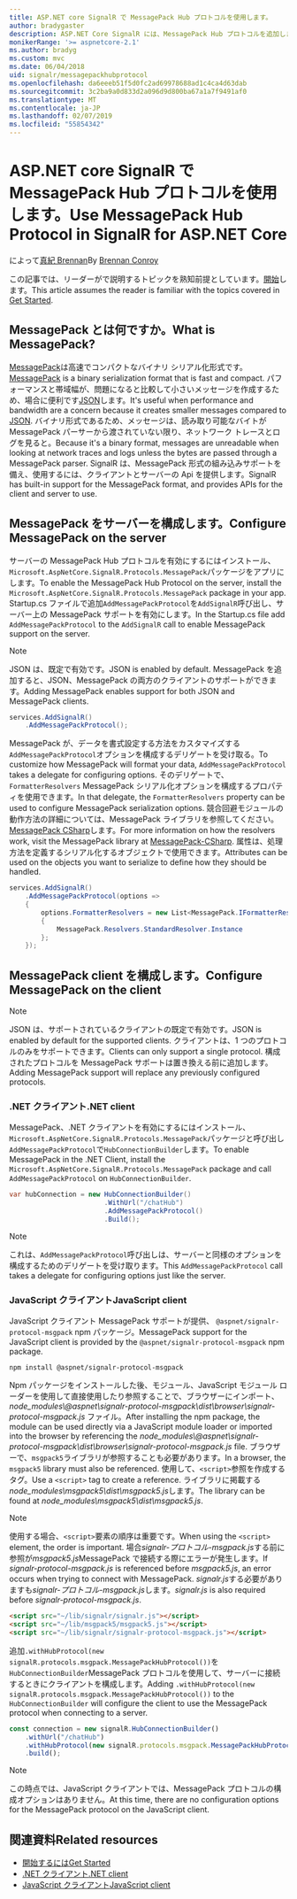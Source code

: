```yaml
---
title: ASP.NET core SignalR で MessagePack Hub プロトコルを使用します。
author: bradygaster
description: ASP.NET Core SignalR には、MessagePack Hub プロトコルを追加します。
monikerRange: '>= aspnetcore-2.1'
ms.author: bradyg
ms.custom: mvc
ms.date: 06/04/2018
uid: signalr/messagepackhubprotocol
ms.openlocfilehash: da6eeeb51f5d0fc2ad69978688ad1c4ca4d63dab
ms.sourcegitcommit: 3c2ba9a0d833d2a096d9d800ba67a1a7f9491af0
ms.translationtype: MT
ms.contentlocale: ja-JP
ms.lasthandoff: 02/07/2019
ms.locfileid: "55854342"
---
```

# <a name="use-messagepack-hub-protocol-in-signalr-for-aspnet-core"></a><span data-ttu-id="48585-103">ASP.NET core SignalR で MessagePack Hub プロトコルを使用します。</span><span class="sxs-lookup"><span data-stu-id="48585-103">Use MessagePack Hub Protocol in SignalR for ASP.NET Core</span></span>

<span data-ttu-id="48585-104">によって[真紀 Brennan](https://github.com/BrennanConroy)</span><span class="sxs-lookup"><span data-stu-id="48585-104">By [Brennan Conroy](https://github.com/BrennanConroy)</span></span>

<span data-ttu-id="48585-105">この記事では、リーダーがで説明するトピックを熟知前提としています。[開始](xref:tutorials/signalr)します。</span><span class="sxs-lookup"><span data-stu-id="48585-105">This article assumes the reader is familiar with the topics covered in [Get Started](xref:tutorials/signalr).</span></span>

## <a name="what-is-messagepack"></a><span data-ttu-id="48585-106">MessagePack とは何ですか。</span><span class="sxs-lookup"><span data-stu-id="48585-106">What is MessagePack?</span></span>

<span data-ttu-id="48585-107">[MessagePack](https://msgpack.org/index.html)は高速でコンパクトなバイナリ シリアル化形式です。</span><span class="sxs-lookup"><span data-stu-id="48585-107">[MessagePack](https://msgpack.org/index.html) is a binary serialization format that is fast and compact.</span></span> <span data-ttu-id="48585-108">パフォーマンスと帯域幅が、問題になると比較して小さいメッセージを作成するため、場合に便利です[JSON](https://www.json.org/)します。</span><span class="sxs-lookup"><span data-stu-id="48585-108">It's useful when performance and bandwidth are a concern because it creates smaller messages compared to [JSON](https://www.json.org/).</span></span> <span data-ttu-id="48585-109">バイナリ形式であるため、メッセージは、読み取り可能なバイトが MessagePack パーサーから渡されていない限り、ネットワーク トレースとログを見ると。</span><span class="sxs-lookup"><span data-stu-id="48585-109">Because it's a binary format, messages are unreadable when looking at network traces and logs unless the bytes are passed through a MessagePack parser.</span></span> <span data-ttu-id="48585-110">SignalR は、MessagePack 形式の組み込みサポートを備え、使用するには、クライアントとサーバーの Api を提供します。</span><span class="sxs-lookup"><span data-stu-id="48585-110">SignalR has built-in support for the MessagePack format, and provides APIs for the client and server to use.</span></span>

## <a name="configure-messagepack-on-the-server"></a><span data-ttu-id="48585-111">MessagePack をサーバーを構成します。</span><span class="sxs-lookup"><span data-stu-id="48585-111">Configure MessagePack on the server</span></span>

<span data-ttu-id="48585-112">サーバーの MessagePack Hub プロトコルを有効にするにはインストール、`Microsoft.AspNetCore.SignalR.Protocols.MessagePack`パッケージをアプリにします。</span><span class="sxs-lookup"><span data-stu-id="48585-112">To enable the MessagePack Hub Protocol on the server, install the `Microsoft.AspNetCore.SignalR.Protocols.MessagePack` package in your app.</span></span> <span data-ttu-id="48585-113">Startup.cs ファイルで追加`AddMessagePackProtocol`を`AddSignalR`呼び出し、サーバー上の MessagePack サポートを有効にします。</span><span class="sxs-lookup"><span data-stu-id="48585-113">In the Startup.cs file add `AddMessagePackProtocol` to the `AddSignalR` call to enable MessagePack support on the server.</span></span>

> [!NOTE]
> <span data-ttu-id="48585-114">JSON は、既定で有効です。</span><span class="sxs-lookup"><span data-stu-id="48585-114">JSON is enabled by default.</span></span> <span data-ttu-id="48585-115">MessagePack を追加すると、JSON、MessagePack の両方のクライアントのサポートができます。</span><span class="sxs-lookup"><span data-stu-id="48585-115">Adding MessagePack enables support for both JSON and MessagePack clients.</span></span>

```csharp
services.AddSignalR()
    .AddMessagePackProtocol();
```

<span data-ttu-id="48585-116">MessagePack が、データを書式設定する方法をカスタマイズする`AddMessagePackProtocol`オプションを構成するデリゲートを受け取る。</span><span class="sxs-lookup"><span data-stu-id="48585-116">To customize how MessagePack will format your data, `AddMessagePackProtocol` takes a delegate for configuring options.</span></span> <span data-ttu-id="48585-117">そのデリゲートで、 `FormatterResolvers` MessagePack シリアル化オプションを構成するプロパティを使用できます。</span><span class="sxs-lookup"><span data-stu-id="48585-117">In that delegate, the `FormatterResolvers` property can be used to configure MessagePack serialization options.</span></span> <span data-ttu-id="48585-118">競合回避モジュールの動作方法の詳細については、MessagePack ライブラリを参照してください。 [MessagePack CSharp](https://github.com/neuecc/MessagePack-CSharp)します。</span><span class="sxs-lookup"><span data-stu-id="48585-118">For more information on how the resolvers work, visit the MessagePack library at [MessagePack-CSharp](https://github.com/neuecc/MessagePack-CSharp).</span></span> <span data-ttu-id="48585-119">属性は、処理方法を定義するシリアル化するオブジェクトで使用できます。</span><span class="sxs-lookup"><span data-stu-id="48585-119">Attributes can be used on the objects you want to serialize to define how they should be handled.</span></span>

```csharp
services.AddSignalR()
    .AddMessagePackProtocol(options =>
    {
        options.FormatterResolvers = new List<MessagePack.IFormatterResolver>()
        {
            MessagePack.Resolvers.StandardResolver.Instance
        };
    });
```

## <a name="configure-messagepack-on-the-client"></a><span data-ttu-id="48585-120">MessagePack client を構成します。</span><span class="sxs-lookup"><span data-stu-id="48585-120">Configure MessagePack on the client</span></span>

> [!NOTE]
> <span data-ttu-id="48585-121">JSON は、サポートされているクライアントの既定で有効です。</span><span class="sxs-lookup"><span data-stu-id="48585-121">JSON is enabled by default for the supported clients.</span></span> <span data-ttu-id="48585-122">クライアントは、1 つのプロトコルのみをサポートできます。</span><span class="sxs-lookup"><span data-stu-id="48585-122">Clients can only support a single protocol.</span></span> <span data-ttu-id="48585-123">構成されたプロトコルを MessagePack サポートは置き換える前に追加します。</span><span class="sxs-lookup"><span data-stu-id="48585-123">Adding MessagePack support will replace any previously configured protocols.</span></span>

### <a name="net-client"></a><span data-ttu-id="48585-124">.NET クライアント</span><span class="sxs-lookup"><span data-stu-id="48585-124">.NET client</span></span>

<span data-ttu-id="48585-125">MessagePack、.NET クライアントを有効にするにはインストール、`Microsoft.AspNetCore.SignalR.Protocols.MessagePack`パッケージと呼び出し`AddMessagePackProtocol`で`HubConnectionBuilder`します。</span><span class="sxs-lookup"><span data-stu-id="48585-125">To enable MessagePack in the .NET Client, install the `Microsoft.AspNetCore.SignalR.Protocols.MessagePack` package and call `AddMessagePackProtocol` on `HubConnectionBuilder`.</span></span>

```csharp
var hubConnection = new HubConnectionBuilder()
                        .WithUrl("/chatHub")
                        .AddMessagePackProtocol()
                        .Build();
```

> [!NOTE]
> <span data-ttu-id="48585-126">これは、`AddMessagePackProtocol`呼び出しは、サーバーと同様のオプションを構成するためのデリゲートを受け取ります。</span><span class="sxs-lookup"><span data-stu-id="48585-126">This `AddMessagePackProtocol` call takes a delegate for configuring options just like the server.</span></span>

### <a name="javascript-client"></a><span data-ttu-id="48585-127">JavaScript クライアント</span><span class="sxs-lookup"><span data-stu-id="48585-127">JavaScript client</span></span>

<span data-ttu-id="48585-128">JavaScript クライアント MessagePack サポートが提供、 `@aspnet/signalr-protocol-msgpack` npm パッケージ。</span><span class="sxs-lookup"><span data-stu-id="48585-128">MessagePack support for the JavaScript client is provided by the `@aspnet/signalr-protocol-msgpack` npm package.</span></span>

```console
npm install @aspnet/signalr-protocol-msgpack
```

<span data-ttu-id="48585-129">Npm パッケージをインストールした後、モジュール、JavaScript モジュール ローダーを使用して直接使用したり参照することで、ブラウザーにインポート、 *node_modules\\@aspnet\signalr-protocol-msgpack\dist\browser\signalr-protocol-msgpack.js* ファイル。</span><span class="sxs-lookup"><span data-stu-id="48585-129">After installing the npm package, the module can be used directly via a JavaScript module loader or imported into the browser by referencing the *node_modules\\@aspnet\signalr-protocol-msgpack\dist\browser\signalr-protocol-msgpack.js* file.</span></span> <span data-ttu-id="48585-130">ブラウザーで、`msgpack5`ライブラリが参照することも必要があります。</span><span class="sxs-lookup"><span data-stu-id="48585-130">In a browser, the `msgpack5` library must also be referenced.</span></span> <span data-ttu-id="48585-131">使用して、`<script>`参照を作成するタグ。</span><span class="sxs-lookup"><span data-stu-id="48585-131">Use a `<script>` tag to create a reference.</span></span> <span data-ttu-id="48585-132">ライブラリに掲載する*node_modules\msgpack5\dist\msgpack5.js*します。</span><span class="sxs-lookup"><span data-stu-id="48585-132">The library can be found at *node_modules\msgpack5\dist\msgpack5.js*.</span></span>

> [!NOTE]
> <span data-ttu-id="48585-133">使用する場合、`<script>`要素の順序は重要です。</span><span class="sxs-lookup"><span data-stu-id="48585-133">When using the `<script>` element, the order is important.</span></span> <span data-ttu-id="48585-134">場合*signalr-プロトコル-msgpack.js*する前に参照が*msgpack5.js*MessagePack で接続する際にエラーが発生します。</span><span class="sxs-lookup"><span data-stu-id="48585-134">If *signalr-protocol-msgpack.js* is referenced before *msgpack5.js*, an error occurs when trying to connect with MessagePack.</span></span> <span data-ttu-id="48585-135">*signalr.js*する必要がありますも*signalr-プロトコル-msgpack.js*します。</span><span class="sxs-lookup"><span data-stu-id="48585-135">*signalr.js* is also required before *signalr-protocol-msgpack.js*.</span></span>

```html
<script src="~/lib/signalr/signalr.js"></script>
<script src="~/lib/msgpack5/msgpack5.js"></script>
<script src="~/lib/signalr/signalr-protocol-msgpack.js"></script>
```

<span data-ttu-id="48585-136">追加`.withHubProtocol(new signalR.protocols.msgpack.MessagePackHubProtocol())`を`HubConnectionBuilder`MessagePack プロトコルを使用して、サーバーに接続するときにクライアントを構成します。</span><span class="sxs-lookup"><span data-stu-id="48585-136">Adding `.withHubProtocol(new signalR.protocols.msgpack.MessagePackHubProtocol())` to the `HubConnectionBuilder` will configure the client to use the MessagePack protocol when connecting to a server.</span></span>

```javascript
const connection = new signalR.HubConnectionBuilder()
    .withUrl("/chatHub")
    .withHubProtocol(new signalR.protocols.msgpack.MessagePackHubProtocol())
    .build();
```

> [!NOTE]
> <span data-ttu-id="48585-137">この時点では、JavaScript クライアントでは、MessagePack プロトコルの構成オプションはありません。</span><span class="sxs-lookup"><span data-stu-id="48585-137">At this time, there are no configuration options for the MessagePack protocol on the JavaScript client.</span></span>

## <a name="related-resources"></a><span data-ttu-id="48585-138">関連資料</span><span class="sxs-lookup"><span data-stu-id="48585-138">Related resources</span></span>

* [<span data-ttu-id="48585-139">開始するには</span><span class="sxs-lookup"><span data-stu-id="48585-139">Get Started</span></span>](xref:tutorials/signalr)
* [<span data-ttu-id="48585-140">.NET クライアント</span><span class="sxs-lookup"><span data-stu-id="48585-140">.NET client</span></span>](xref:signalr/dotnet-client)
* [<span data-ttu-id="48585-141">JavaScript クライアント</span><span class="sxs-lookup"><span data-stu-id="48585-141">JavaScript client</span></span>](xref:signalr/javascript-client)
